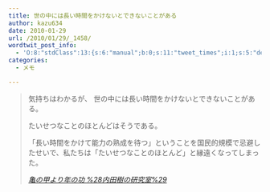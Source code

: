 ```yaml
---
title: 世の中には長い時間をかけないとできないことがある
author: kazu634
date: 2010-01-29
url: /2010/01/29/_1458/
wordtwit_post_info:
  - 'O:8:"stdClass":13:{s:6:"manual";b:0;s:11:"tweet_times";i:1;s:5:"delay";i:0;s:7:"enabled";i:1;s:10:"separation";s:2:"60";s:7:"version";s:3:"3.7";s:14:"tweet_template";b:0;s:6:"status";i:2;s:6:"result";a:0:{}s:13:"tweet_counter";i:2;s:13:"tweet_log_ids";a:1:{i:0;i:5079;}s:9:"hash_tags";a:0:{}s:8:"accounts";a:1:{i:0;s:7:"kazu634";}}'
categories:
  - メモ

---
```

<div class="section">
<blockquote title="亀の甲より年の功 %28内田樹の研究室%29" cite="http://blog.tatsuru.com/2010/01/28_1116.php">
<p>
      気持ちはわかるが、 世の中には長い時間をかけないとできないことがある。
</p>
    
<p>
      たいせつなことのほとんどはそうである。
</p>
    
<p>
      「長い時間をかけて能力の熟成を待つ」ということを国民的規模で忌避したせいで、私たちは「たいせつなことのほとんど」と縁遠くなってしまった。
</p>
    
<p>
<cite><a href="http://blog.tatsuru.com/2010/01/28_1116.php" onclick="__gaTracker('send', 'event', 'outbound-article', 'http://blog.tatsuru.com/2010/01/28_1116.php', '亀の甲より年の功 %28内田樹の研究室%29');" target="_blank">亀の甲より年の功 %28内田樹の研究室%29</a></cite>
</p>
</blockquote>
</div>